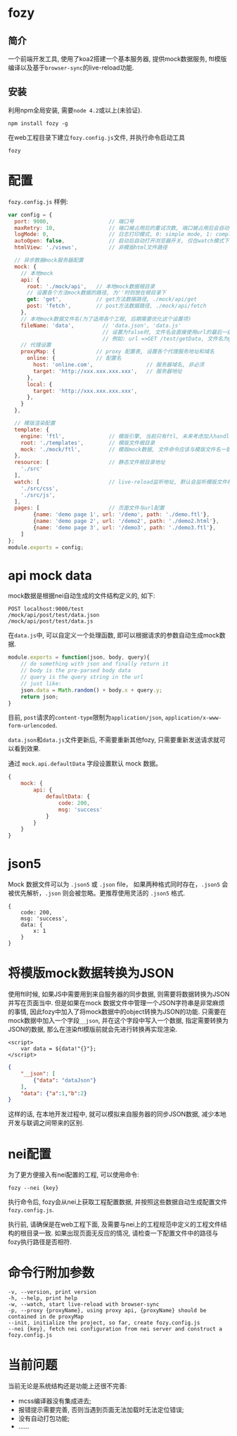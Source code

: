 # fozy

## 简介

一个前端开发工具, 使用了koa2搭建一个基本服务器, 提供mock数据服务, ftl模版编译以及基于`browser-sync`的live-reload功能.

## 安装

利用npm全局安装, 需要`node 4.2`或以上(未验证).

`npm install fozy -g`

在web工程目录下建立`fozy.config.js`文件, 并执行命令启动工具

`fozy`

# 配置

`fozy.config.js` 样例:

```javascript
var config = {
  port: 9000,                   // 端口号
  maxRetry: 10,                 // 端口被占用后的重试次数, 端口被占用后会自动+1, 知道能够建立服务器为止
  logMode: 0,                   // 日志打印模式, 0: simple mode, 1: complete mode
  autoOpen: false,              // 启动后自动打开浏览器开关, 仅在watch模式下有效(fozy -w)
  htmlView: './views',          // 非模版html文件路径

  // 异步数据mock服务器配置
  mock: {                       
    // 本地mock
    api: {
      root: './mock/api',   // 本地mock数据根目录
      // 设置各个方法mock数据的路径, 为''时则放在根目录下
      get: 'get',           // get方法数据路径, ./mock/api/get
      post: 'fetch',        // post方法数据路径, ./mock/api/fetch
    },
    // 本地mock数据文件名(为了适用各个工程, 后期需要优化这个设置项)
    fileName: 'data',         // 'data.json', 'data.js'
                              // 设置为false时, 文件名会直接使用url的最后一级
                              // 例如: url =>GET /test/getData, 文件名为getData.json
    // 代理设置
    proxyMap: {             // proxy 配置表, 设置各个代理服务地址和域名
      online: {             // 配置名
        host: 'online.com',                 // 服务器域名, 非必须
        target: 'http://xxx.xxx.xxx.xxx',   // 服务器地址
      },
      local: {
        target: 'http://xxx.xxx.xxx.xxx',
      },
    }
  },     

  // 模版渲染配置
  template: {
    engine: 'ftl',              // 模版引擎, 当前只有ftl, 未来考虑加入handlebars等渲染引擎
    root: './templates',        // 模版文件根目录
    mock: './mock/ftl',         // 模版mock数据, 文件命令应该与模版文件名一致, 如:demo.ftl, demo.json. 全局mock数据文件应该是 ./mock/ftl/global/data.json
  },
  resource: [                   // 静态文件根目录地址
    './src'
  ],
  watch: [                      // live-reload监听地址, 默认会监听模版文件根目录下的所有文件
    './src/css',
    './src/js',
  ],
  pages: [                      // 页面文件与url配置
        {name: 'demo page 1', url: '/demo', path: './demo.ftl'},
        {name: 'demo page 2', url: '/demo2', path: './demo2.html'},
        {name: 'demo page 3', url: '/demo3', path: './demo3.ftl'},
    ]
};
module.exports = config;
```

# api mock data

mock数据是根据nei自动生成的文件结构定义的, 如下:

```
POST localhost:9000/test
/mock/api/post/test/data.json
/mock/api/post/test/data.js
```

在`data.js`中, 可以自定义一个处理函数, 即可以根据请求的参数自动生成mock数据.

```javascript
module.exports = function(json, body, query){
    // do something with json and finally return it
    // body is the pre-parsed body data
    // query is the query string in the url
    // just like:
    json.data = Math.random() + body.x + query.y;
    return json;
}
```

目前, `post`请求的`content-type`限制为`application/json`, `application/x-www-form-urlencoded`.

`data.json`和`data.js`文件更新后, 不需要重新其他fozy, 只需要重新发送请求就可以看到效果.

通过 `mock.api.defaultData` 字段设置默认 mock 数据。

```javascript
{
    mock: {
        api: {
            defaultData: {
                code: 200,
                msg: 'success'
            }
        }
    }
}
```

# json5

Mock 数据文件可以为 `.json5` 或 `.json` file， 如果两种格式同时存在，`.json5` 会被优先解析，`.json` 则会被忽略。更推荐使用灵活的 `.json5` 格式.

```json5
{
    code: 200,
    msg: 'success',
    data: {
        x: 1
    }
}
```

# 将模版mock数据转换为JSON

使用ftl时候, 如果JS中需要用到来自服务器的同步数据, 则需要将数据转换为JSON并写在页面当中. 但是如果在mock 数据文件中管理一个JSON字符串是非常麻烦的事情, 因此fozy中加入了将mock数据中的object转换为JSON的功能. 只需要在mock数据中加入一个字段`__json`, 并在这个字段中写入一个数据, 指定需要转换为JSON的数据, 那么在渲染ftl模版前就会先进行转换再实现渲染.

```ftl
<script>
    var data = ${data!"{}"};
</script>
```

```json
{
    "__json": [
        {"data": "dataJson"}
    ],
    "data": {"a":1,"b":2}
}
```

这样的话, 在本地开发过程中, 就可以模拟来自服务器的同步JSON数据, 减少本地开发与联调之间带来的区别.

# nei配置

为了更方便接入有nei配置的工程, 可以使用命令:

`fozy --nei {key}`

执行命令后, fozy会从nei上获取工程配置数据, 并按照这些数据自动生成配置文件`fozy.config.js`.

执行前, 请确保是在web工程下面, 及需要与nei上的工程规范中定义的工程文件结构的根目录一致. 如果出现页面无反应的情况, 请检查一下配置文件中的路径与fozy执行路径是否相符.

# 命令行附加参数

```
-v, --version, print version
-h, --help, print help
-w, --watch, start live-reload with browser-sync
-p, --proxy {proxyName}, using proxy api, {proxyName} should be contained in de proxyMap
--init, initialize the project, so far, create fozy.config.js
--nei {key}, fetch nei configuration from nei server and construct a fozy.config.js
```

# 当前问题

当前无论是系统结构还是功能上还很不完善:

- mcss编译器没有集成进去;
- 报错提示需要完善, 否则当遇到页面无法加载时无法定位错误;
- 没有自动打包功能;
- ......
